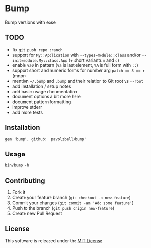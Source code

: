 # Bump

Bump versions with ease

## TODO

- fix `git push repo branch`
- support for `My::Application` with `--types=module::class` and/or `--init=module.My::class.App` (+ short variants `m` and `c`)
- enable `%a0` in pattern (`%a` is last element, `%A` is full form with `::`)
- support short and numeric forms for number arg `patch == 3 == r` (mnpr)
- mention `~/.bump` and `.bump` and their relation to Git root vs `--root`
- add installation / setup notes
- add basic usage documentation
- document options a bit more here
- document pattern formatting
- improve stderr
- add more tests

## Installation

```
gem 'bump', github: 'pavolzbell/bump'
```

## Usage

```
bin/bump -h
```

## Contributing

1. Fork it
2. Create your feature branch (`git checkout -b new-feature`)
3. Commit your changes (`git commit -am 'Add some feature'`)
4. Push to the branch (`git push origin new-feature`)
5. Create new Pull Request

## License

This software is released under the [MIT License](LICENSE.md)
